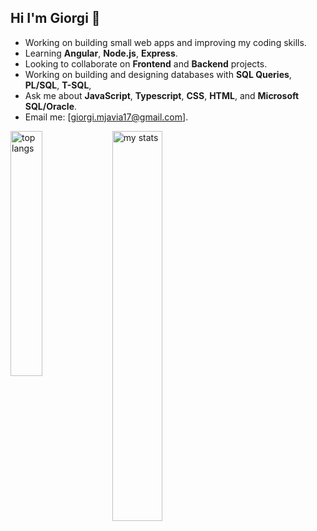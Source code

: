## Hi I'm Giorgi 👋

-  Working on building small web apps and improving my coding skills.
-  Learning **Angular**, **Node.js**, **Express**.
-  Looking to collaborate on **Frontend** and **Backend** projects.
-  Working on building and designing databases with **SQL Queries**,  **PL/SQL**,  **T-SQL**,
-  Ask me about **JavaScript**, **Typescript**, **CSS**, **HTML**, and **Microsoft SQL/Oracle**.
-  Email me: [giorgi.mjavia17@gmail.com].
  
<img alt="top langs" align="left" width="31.7%" src="https://github-readme-stats.vercel.app/api/top-langs/?username=giorgimjavia&layout=compact" />

<img alt="my stats" align="left" width="40%" src="https://github-readme-stats.vercel.app/api?username=giorgimjavia" />

